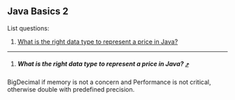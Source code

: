Java Basics 2
---------------

List questions:

1. [What is the right data type to represent a price in Java?](#what-is-the-right-data-type-to-represent-a-price-in-java-)

---

1. ##### What is the right data type to represent a price in Java? [&#10548;](#java-basics-2)
  BigDecimal if memory is not a concern and Performance is not critical, otherwise double with predefined precision.
